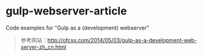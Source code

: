 gulp-webserver-article
======================

Code examples for "Gulp as a (development) webserver"
>参考网站：http://ofcss.com/2014/05/03/gulp-as-a-development-web-server-zh_cn.html